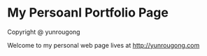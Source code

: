 # My Persoanl Portfolio Page

Copyright @ yunrougong

Welcome to my personal web page lives at http://yunrougong.com



